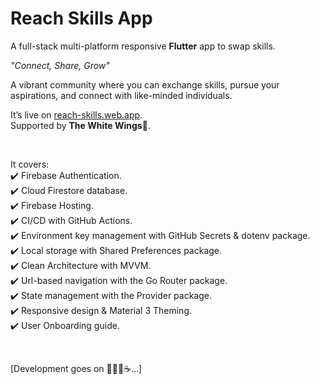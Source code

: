 # Reach Skills App

A full-stack multi-platform responsive **Flutter** app to swap skills.<br>

*"Connect, Share, Grow"*<br>

A vibrant community where you can exchange skills, pursue your aspirations, and connect with like-minded individuals.<br>

It’s live on [reach-skills.web.app](https://reach-skills.web.app/).<br>Supported by **The White Wings**🪽.

<br>

It covers:<br>
✔️ Firebase Authentication.<br>
✔️ Cloud Firestore database.<br>
✔️ Firebase Hosting.<br>
✔️ CI/CD with GitHub Actions.<br>
✔️ Environment key management with GitHub Secrets & dotenv package.<br>
✔️ Local storage with Shared Preferences package.<br>
✔️ Clean Architecture with MVVM.<br>
✔️ Url-based navigation with the Go Router package.<br>
✔️ State management with the Provider package.<br>
✔️ Responsive design & Material 3 Theming.<br>
✔️ User Onboarding guide.

<br>

[Development goes on 👨🏻‍💻☕...]
